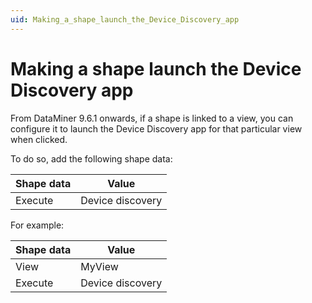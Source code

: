 ```yaml
---
uid: Making_a_shape_launch_the_Device_Discovery_app
---
```


# Making a shape launch the Device Discovery app

From DataMiner 9.6.1 onwards, if a shape is linked to a view, you can configure it to launch the Device Discovery app for that particular view when clicked.

To do so, add the following shape data:

| Shape data | Value            |
|------------|------------------|
| Execute    | Device discovery |

For example:

| Shape data | Value            |
|------------|------------------|
| View       | MyView           |
| Execute    | Device discovery |

